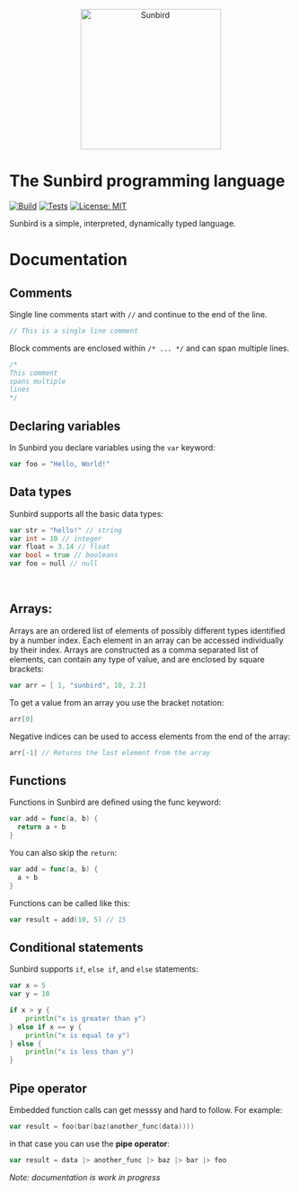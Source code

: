 <p align="center">
<img width="250" alt="Sunbird" src="https://github.com/user-attachments/assets/8c19c7b2-4d08-4d9f-a1da-0da1bb72ac5c" />
</p>

# The Sunbird programming language
[![Build](https://github.com/Sunbird-Lang/Sunbird/actions/workflows/build.yml/badge.svg)](https://github.com/Sunbird-Lang/Sunbird/actions/workflows/build.yml)
[![Tests](https://github.com/Sunbird-Lang/Sunbird/actions/workflows/tests.yml/badge.svg)](https://github.com/Sunbird-Lang/Sunbird/actions/workflows/tests.yml)
[![License: MIT](https://img.shields.io/badge/License-MIT-yellow.svg)](LICENSE)

Sunbird is a simple, interpreted, dynamically typed language.

# Documentation
## Comments
Single line comments start with `//` and continue to the end of the line.
```go
// This is a single line comment
```

Block comments are enclosed within `/* ... */` and can span multiple lines.
```go
/*
This comment
spans multiple
lines
*/
```

## Declaring variables
In Sunbird you declare variables using the `var` keyword:
```go
var foo = "Hello, World!"
```

## Data types
Sunbird supports all the basic data types:
```go
var str = "hello!" // string
var int = 10 // integer
var float = 3.14 // float
var bool = true // booleans
var foo = null // null
```

<br />

## Arrays:

Arrays are an ordered list of elements of possibly different types identified by a number index. Each element in an array can be accessed individually by their index. Arrays are constructed as a comma separated list of elements, can contain any type of value, and are enclosed by square brackets:
```go
var arr = [ 1, "sunbird", 10, 2.2]
```

To get a value from an array you use the bracket notation:
```go
arr[0]
```

Negative indices can be used to access elements from the end of the array:
```go
arr[-1] // Returns the last element from the array
```

## Functions
Functions in Sunbird are defined using the func keyword:
```go
var add = func(a, b) {
  return a + b
}
```

You can also skip the `return`:
```go
var add = func(a, b) {
  a + b
}
```

Functions can be called like this:
```go
var result = add(10, 5) // 15
```

## Conditional statements
Sunbird supports `if`, `else if`, and `else` statements:

```go
var x = 5
var y = 10

if x > y {
    println("x is greater than y")
} else if x == y {
    println("x is equal to y")
} else {
    println("x is less than y")
}
```

## Pipe operator
Embedded function calls can get messsy and hard to follow. For example:
```go
var result = foo(bar(baz(another_func(data))))
```
in that case you can use the **pipe operator**:
```go
var result = data |> another_func |> baz |> bar |> foo
```

*Note: documentation is work in progress*



